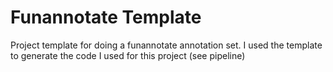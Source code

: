 # Funannotate Template
Project template for doing a funannotate annotation set. I used the template to generate the code I used for this project (see pipeline)
